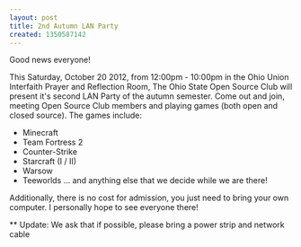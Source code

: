 ```yaml
---
layout: post
title: 2nd Autumn LAN Party
created: 1350587142
---
```

Good news everyone!

This Saturday, October 20 2012, from 12:00pm - 10:00pm in the Ohio Union Interfaith Prayer and Reflection Room, The Ohio State Open Source Club will present it's second LAN Party of the autumn semester. Come out and join, meeting Open Source Club members and playing games (both open and closed source). The games include:

- Minecraft
- Team Fortress 2
- Counter-Strike
- Starcraft (I / II)
- Warsow
- Teeworlds
... and anything else that we decide while we are there!

Additionally, there is no cost for admission, you just need to bring your own computer. I personally hope to see everyone there!

** Update: We ask that if possible, please bring a power strip and network cable

